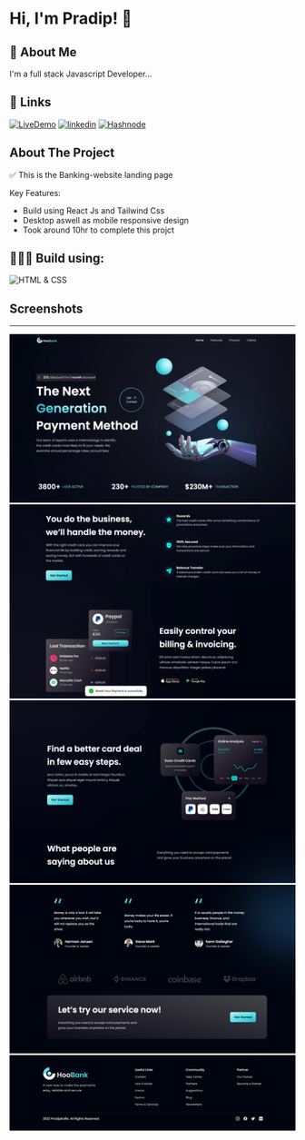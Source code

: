 # Hi, I'm Pradip! 👋

## 🚀 About Me

I'm a full stack Javascript Developer...

## 🔗 Links

[![LiveDemo](https://img.shields.io/badge/Live_demo-000?style=for-the-badge&logo=ko-fi&logoColor=white)](https://banking-websitee.netlify.app/)
[![linkedin](https://img.shields.io/badge/linkedin-0A66C2?style=for-the-badge&logo=linkedin&logoColor=white)](https://www.linkedin.com/in/pradipkafle/)
[![Hashnode](https://img.shields.io/badge/hashnode-1DA1F2?style=for-the-badge&logo=hashnode&logoColor=white)](https://iampradip.hashnode.dev/)

## About The Project

✅ This is the Banking-website landing page

Key Features:

- Build using React Js and Tailwind Css
- Desktop aswell as mobile responsive design
- Took around 10hr to complete this projct

## 👨🏻‍💻 Build using:

![HTML & CSS](https://img.shields.io/badge/ReactJs-TailwindCSS-orange)

## Screenshots

---

![Desktopdemo](./demo/desktopdemo.jpg)
![Desktopdemo](./demo/desktopdemo1.jpg)
![Desktopdemo](./demo/desktopdemo2.jpg)
![Desktopdemo](./demo/desktopdemo3.jpg)
![Desktopdemo](./demo/desktopdemo4.jpg)
